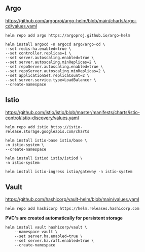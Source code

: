 ## Argo

https://github.com/argoproj/argo-helm/blob/main/charts/argo-cd/values.yaml

```
helm repo add argo https://argoproj.github.io/argo-helm
```

```
helm install argocd -n argocd argo/argo-cd \
--set redis-ha.enabled=true \
--set controller.replicas=1 \
--set server.autoscaling.enabled=true \
--set server.autoscaling.minReplicas=2 \
--set repoServer.autoscaling.enabled=true \
--set repoServer.autoscaling.minReplicas=2 \
--set applicationSet.replicaCount=2 \
--set server.service.type=LoadBalancer \
--create-namespace
```

## Istio

https://github.com/istio/istio/blob/master/manifests/charts/istio-control/istio-discovery/values.yaml

```
helm repo add istio https://istio-release.storage.googleapis.com/charts
```

```
helm install istio-base istio/base \
-n istio-system \
--create-namespace
```

```
helm install istiod istio/istiod \
-n istio-system
```

```
helm install istio-ingress istio/gateway -n istio-system
```

## Vault

https://github.com/hashicorp/vault-helm/blob/main/values.yaml

```
helm repo add hashicorp https://helm.releases.hashicorp.com
```

**PVC's are created automatically for persistent storage**

```
helm install vault hashicorp/vault \
    --namespace vault \
    --set server.ha.enabled=true \
    --set server.ha.raft.enabled=true \
    --create-namespace
```